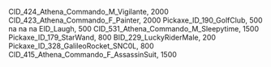 CID_424_Athena_Commando_M_Vigilante, 2000
CID_423_Athena_Commando_F_Painter, 2000
Pickaxe_ID_190_GolfClub, 500
na
na
na
EID_Laugh, 500
CID_531_Athena_Commando_M_Sleepytime, 1500
Pickaxe_ID_179_StarWand, 800
BID_229_LuckyRiderMale, 200
Pickaxe_ID_328_GalileoRocket_SNC0L, 800
CID_415_Athena_Commando_F_AssassinSuit, 1500
